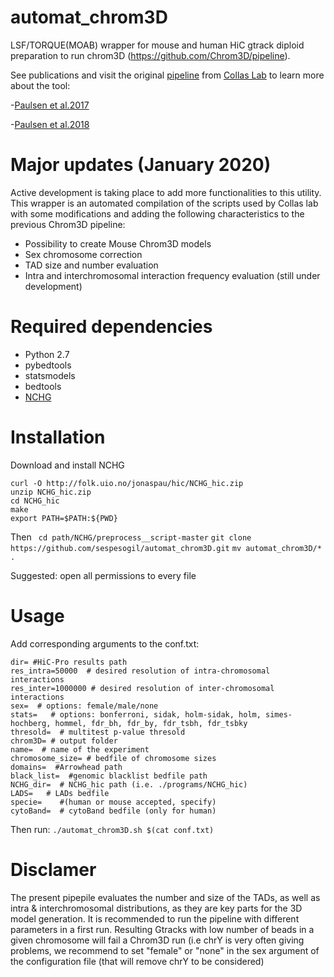 # automat_chrom3D
LSF/TORQUE(MOAB) wrapper for mouse and human HiC gtrack diploid preparation to run chrom3D (https://github.com/Chrom3D/pipeline). 

See publications and visit the original [pipeline](https://github.com/Chrom3D/pipeline) from [Collas Lab](http://collaslab.org/) to learn more about the tool:

-[Paulsen et al.2017](https://genomebiology.biomedcentral.com/articles/10.1186/s13059-016-1146-2) <br/>

-[Paulsen et al.2018](https://www.nature.com/articles/nprot.2018.009) 


# Major updates (January 2020) 

Active development is taking place to add more functionalities to this utility. This wrapper is an automated compilation of the scripts used by Collas lab with some modifications and adding the following characteristics to the previous Chrom3D pipeline:<br/>

- Possibility to create Mouse Chrom3D models 
- Sex chromosome correction
- TAD size and number evaluation 
- Intra and interchromosomal interaction frequency evaluation (still under development) 

# Required dependencies 
- Python 2.7 
- pybedtools
- statsmodels
- bedtools
- [NCHG](http://folk.uio.no/jonaspau/hic/NCHG_hic.zip)

# Installation

Download and install NCHG 

```curl -O http://folk.uio.no/jonaspau/hic/NCHG_hic.zip ``` <br/>
```unzip NCHG_hic.zip ``` <br/>
```cd NCHG_hic ```  <br/>
```make ```  <br/>
```export PATH=$PATH:${PWD} ```   

Then 
``` cd path/NCHG/preprocess__script-master```
``` git clone https://github.com/sespesogil/automat_chrom3D.git ```
``` mv automat_chrom3D/* . ```

Suggested: open all permissions to every file 

# Usage
Add corresponding arguments to the conf.txt:

```
dir= #HiC-Pro results path 
res_intra=50000  # desired resolution of intra-chromosomal interactions 
res_inter=1000000 # desired resolution of inter-chromosomal interactions 
sex=  # options: female/male/none 
stats=   # options: bonferroni, sidak, holm-sidak, holm, simes-hochberg, hommel, fdr_bh, fdr_by, fdr_tsbh, fdr_tsbky 
thresold=  # multitest p-value thresold 
chrom3D= # output folder 
name=  # name of the experiment 
chromosome_size= # bedfile of chromosome sizes 
domains=  #Arrowhead path 
black_list=  #genomic blacklist bedfile path 
NCHG_dir=  # NCHG_hic path (i.e. ./programs/NCHG_hic) 
LADS=   # LADs bedfile
specie=    #(human or mouse accepted, specify) 
cytoBand=  # cytoBand bedfile (only for human)
```
Then run: 
```./automat_chrom3D.sh $(cat conf.txt)```

# Disclamer

The present pipepile evaluates the number and size of the TADs, as well as intra & interchromosomal distributions, as they are key parts for the 3D model generation. It is recommended to run the pipeline with different parameters in a first run. Resulting Gtracks with low number of beads in a given chromosome will fail a Chrom3D run (i.e chrY is very often giving problems, we recommend to set "female" or "none" in the sex argument of the configuration file (that will remove chrY to be considered) 

